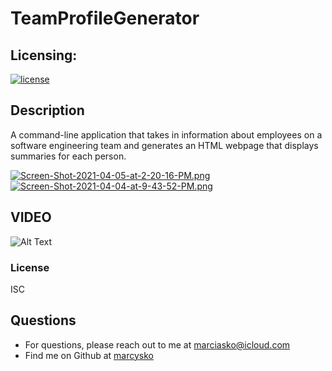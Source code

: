 # TeamProfileGenerator
## Licensing:
  [![license](https://img.shields.io/badge/license-ISC-yellow)](https://shields.io)

## Description
A command-line application that takes in information about employees on a software engineering team and generates an HTML webpage that displays summaries for each person.

[![Screen-Shot-2021-04-05-at-2-20-16-PM.png](https://i.postimg.cc/3RrkgmG9/Screen-Shot-2021-04-05-at-2-20-16-PM.png)](https://postimg.cc/xk7jQktb)
[![Screen-Shot-2021-04-04-at-9-43-52-PM.png](https://i.postimg.cc/gcsJPN50/Screen-Shot-2021-04-04-at-9-43-52-PM.png)](https://postimg.cc/py9xfYPN)

## VIDEO
![Alt Text](https://media.giphy.com/media/ijbhxRPThiM2dQPyZn/giphy.gif)

### License
ISC

## Questions
* For questions, please reach out to me at marciasko@icloud.com
* Find me on Github at [marcysko](http://github.com/marcysko)
